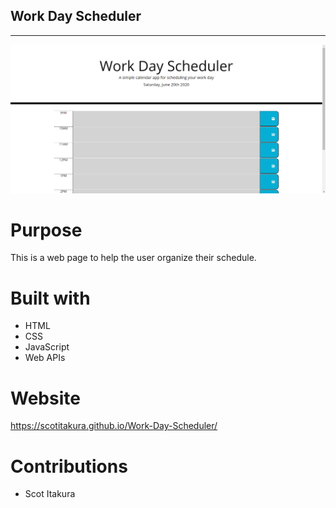 ## Work Day Scheduler
---
![WorkDaySchedulerWebImage](./assets/images/Work_day_scheduler_web_image.PNG "Work Day Scheduler Web Image")
# Purpose
This is a web page to help the user organize their schedule.
# Built with
* HTML
* CSS
* JavaScript
* Web APIs
# Website
https://scotitakura.github.io/Work-Day-Scheduler/
# Contributions
* Scot Itakura